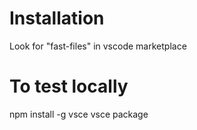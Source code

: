 # Installation

Look for "fast-files" in vscode marketplace

# To test locally

npm install -g vsce
vsce package